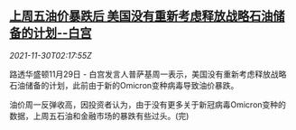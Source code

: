 <!--1638239463000-->
[上周五油价暴跌后 美国没有重新考虑释放战略石油储备的计划--白宫](https://cn.reuters.com/article/uswhoilreserve-1130-idCNKBS2IF04Y)
------

<div><i>2021-11-30T02:17:55Z</i></div><p>路透华盛顿11月29日 - 白宫发言人普萨基周一表示，美国没有重新考虑释放战略石油储备的计划，此前由于新的Omicron变种病毒导致油价暴跌。</p><p>油价周一反弹收高，因投资者认为，由于没有更多关于新冠病毒Omicron变种的数据，上周五石油和金融市场的暴跌有些过头。(完)</p>
